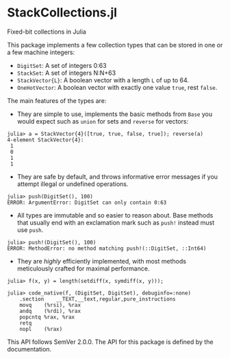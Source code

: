 # StackCollections.jl
Fixed-bit collections in Julia

This package implements a few collection types that can be stored in one or a few machine integers:

* `DigitSet`: A set of integers 0:63
* `StackSet`: A set of integers N:N+63
* `StackVector{L}`: A boolean vector with a length `L` of up to 64.
* `OneHotVector`: A boolean vector with exactly one value `true`, rest `false`.

The main features of the types are:
* They are simple to use, implements the basic methods from `Base` you would expect such as `union` for sets and `reverse` for vectors:
```
julia> a = StackVector{4}([true, true, false, true]); reverse(a)
4-element StackVector{4}:
 1
 0
 1
 1
 ```
* They are safe by default, and throws informative error messages if you attempt illegal or undefined operations.
```
julia> push(DigitSet(), 100)
ERROR: ArgumentError: DigitSet can only contain 0:63
```
* All types are immutable and so easier to reason about. Base methods that usually end with an exclamation mark such as `push!` instead must use `push`.
```
julia> push!(DigitSet(), 100)
ERROR: MethodError: no method matching push!(::DigitSet, ::Int64)
```
* They are _highly_ efficiently implemented, with most methods meticulously crafted for maximal performance.
```
julia> f(x, y) = length(setdiff(x, symdiff(x, y)));

julia> code_native(f, (DigitSet, DigitSet), debuginfo=:none)
    .section    __TEXT,__text,regular,pure_instructions
    movq    (%rsi), %rax
    andq    (%rdi), %rax
    popcntq %rax, %rax
    retq
    nopl    (%rax)
```

This API follows SemVer 2.0.0. The API for this package is defined by the documentation.
